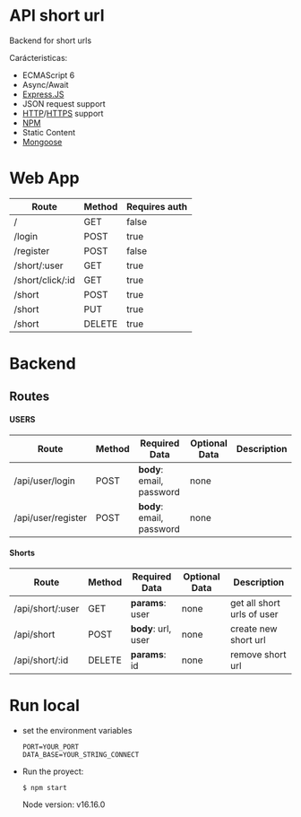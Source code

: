 # API short url

Backend for short urls

Carácteristicas:
- ECMAScript 6
- Async/Await
- [Express.JS](https://expressjs.com)
- JSON request support
- [HTTP](https://en.wikipedia.org/wiki/Hypertext_Transfer_Protocol)/[HTTPS](https://en.wikipedia.org/wiki/HTTPS) support
- [NPM](https://docs.npmjs.com/about-npm/)
- Static Content
- [Mongoose](https://mongoosejs.com/)

# Web App
| Route | Method | Requires auth |
|--|--|--|
| / | GET | false |
| /login | POST | true |
| /register | POST | false |
| /short/:user | GET | true |
| /short/click/:id | GET | true |
| /short | POST | true |
| /short | PUT | true |
| /short | DELETE | true |

# Backend
## Routes 
#### USERS
| Route | Method | Required Data | Optional Data | Description |
|--|--|--|--|--|
| /api/user/login | POST | **body**: email, password | none | |
| /api/user/register | POST | **body**: email, password | none | |



#### Shorts
| Route | Method | Required Data | Optional Data | Description |
|--|--|--|--|--|
| /api/short/:user | GET | **params**: user | none | get all short urls of user |
| /api/short | POST | **body**: url, user | none | create new short url |
| /api/short/:id | DELETE | **params**: id | none | remove short url |

# Run local

- set the environment variables
  ```text
  PORT=YOUR_PORT
  DATA_BASE=YOUR_STRING_CONNECT
  ```
- Run the proyect:
  ```console
  $ npm start
  ```


  Node version: v16.16.0
